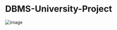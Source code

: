 # DBMS-University-Project
![image](https://github.com/yeboka/DBMS-University-Project/assets/89529214/1b22d0c5-73a0-4845-b0fe-7d363ecb7329)
